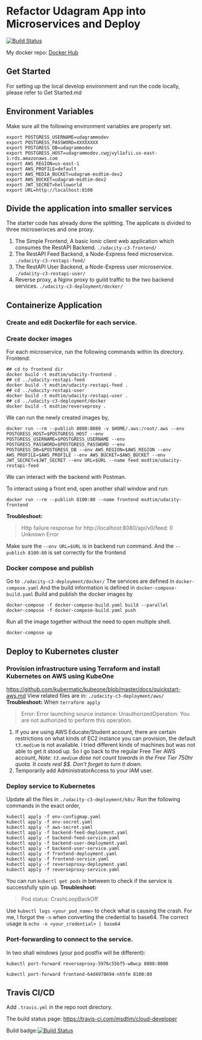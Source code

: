 # Refactor Udagram App into Microservices and Deploy
[![Build Status](https://travis-ci.com/msdtim/cloud-developer.svg?branch=master)](https://travis-ci.com/msdtim/cloud-developer)

My docker repo: [Docker Hub](https://hub.docker.com/u/msdtim)
## Get Started
For setting up the local develop environment and run the code locally, please refer to Get Started.md
## Environment Variables
Make sure all the following environment variables are properly set.
```
export POSTGRESS_USERNAME=udagrammodev
export POSTGRESS_PASSWORD=XXXXXXXX
export POSTGRESS_DB=udagrammodev
export POSTGRESS_HOST=udagrammodev.cwgjvyl1afii.us-east-1.rds.amazonaws.com
export AWS_REGION=us-east-1
export AWS_PROFILE=default
export AWS_MEDIA_BUCKET=udagram-msdtim-dev2
export AWS_BUCKET=udagram-msdtim-dev2
export JWT_SECRET=helloworld
export URL=http://localhost:8100
```
## Divide the application into smaller services
The starter code has already done the splitting. The applicate is divided to three microserivces and one proxy.
1. The Simple Frontend, A basic Ionic client web application which consumes the RestAPI Backend. `./udacity-c3-frontend/`
2. The RestAPI Feed Backend, a Node-Express feed microservice. `./udacity-c3-restapi-feed/`
3. The RestAPI User Backend, a Node-Express user microservice. `./udacity-c3-restapi-user/`
4. Reverse proxy, a Nginx proxy to guild traffic to the two backend services. `./udacity-c3-deployment/docker/`

## Containerize Application
### Create and edit Dockerfile for each service.
### Create docker images
For each microservice, run the following commands within its directory.
Frontend:
```
## cd to frontend dir
docker build -t msdtim/udacity-frontend .
## cd ../udacity-restapi-feed
docker build -t msdtim/udacity-restapi-feed .
## cd ../udacity-restapi-user
docker build -t msdtim/udacity-restapi-user .
## cd ../udacity-c3-deployment/docker
docker build -t msdtim/reverseproxy .
```
We can run the newly created images by,
```
docker run --rm --publish 8080:8080 -v $HOME/.aws:/root/.aws --env POSTGRESS_HOST=$POSTGRESS_HOST --env POSTGRESS_USERNAME=$POSTGRESS_USERNAME --env POSTGRESS_PASSWORD=$POSTGRESS_PASSWORD --env POSTGRESS_DB=$POSTGRESS_DB --env AWS_REGION=$AWS_REGION --env AWS_PROFILE=$AWS_PROFILE --env AWS_BUCKET=$AWS_BUCKET --env JWT_SECRET=$JWT_SECRET --env URL=$URL --name feed msdtim/udacity-restapi-feed
```
We can interact with the backend with Postman.

To interact using a front end, open another shall window and run:
```
docker run --rm --publish 8100:80 --name frontend msdtim/udacity-frontend
```
**Troubleshoot:**
> Http failure response for http://localhost:8080/api/v0/feed: 0 Unknown Error  

Make sure the `--env URL=$URL`  is in backend run command.
And the `--publish 8100:80` is set correctly for the frontend

### Docker compose and publish
Go to `./udacity-c3-deployment/docker/`
The services are defined in `docker-compose.yaml`
And the build information is defined in `docker-compose-build.yaml`
Build and publish the docker images by
```
docker-compose -f docker-compose-build.yaml build --parallel
docker-compose -f docker-compose-build.yaml push
```
Run all the image together without the need to open multiple	shell.
```
docker-compose up
```
## Deploy to Kubernetes cluster
### Provision infrastructure using Terraform and install Kubernetes  on AWS using KubeOne 
https://github.com/kubermatic/kubeone/blob/master/docs/quickstart-aws.md
View related files are in: `./udacity-c3-deployment/aws/`
**Troubleshoot:** When `terraform apply`
> Error: Error launching source instance: UnauthorizedOperation: You are not authorized to perform this operation.  

1. If you are using AWS Educate/Student account, there are certain restrictions on what kinds of EC2 instance you can provision, the default `t3.medium` is not available. I tried different kinds of machines but was not able to get it stood up. So I go back to the regular Free Tier AWS account, *Note: `t3.medium` dose not count towards in the Free Tier 750hr quota. It costs real $$. Don’t forget to turn it down.*
2. Temporarily add AdministratorAccess to your IAM user.
### Deploy service to Kubernetes
Update all the files in `./udacity-c3-deployment/k8s/`
Run the following commands in the exact order,
```
kubectl apply -f env-configmap.yaml
kubectl apply -f env-secret.yaml
kubectl apply -f aws-secret.yaml
kubectl apply -f backend-feed-deployment.yaml
kubectl apply -f backend-feed-service.yaml
kubectl apply -f backend-user-deployment.yaml
kubectl apply -f backend-user-service.yaml
kubectl apply -f frontend-deployment.yaml
kubectl apply -f frontend-service.yaml
kubectl apply -f reverseproxy-deployment.yaml
kubectl apply -f reverseproxy-service.yaml
```
You can run `kubectl get pods` in between to check if the service is successfully spin up.
**Troubleshoot:**  
> Pod status: CrashLoopBackOff  

Use `kubectl logs <your_pod_name>` to check what is causing the crash.
For me, I forgot the `-n` when converting the credential to base64.
The correct usage is 
`echo -n <your_credential> | base64`
### Port-forwarding to connect to the service.
In two shall windows (your pod postfix will be different):
```
kubectl port-forward reverseproxy-5976c55bf5-w8wcp 8080:8080
```
```
kubectl port-forward frontend-64d4978694-nh5fm 8100:80 
```
## Travis CI/CD
Add `.travis.yml` in the repo root directory.

The build status page: https://travis-ci.com/msdtim/cloud-developer

Build badge:[![Build Status](https://travis-ci.com/msdtim/cloud-developer.svg?branch=master)](https://travis-ci.com/msdtim/cloud-developer)

